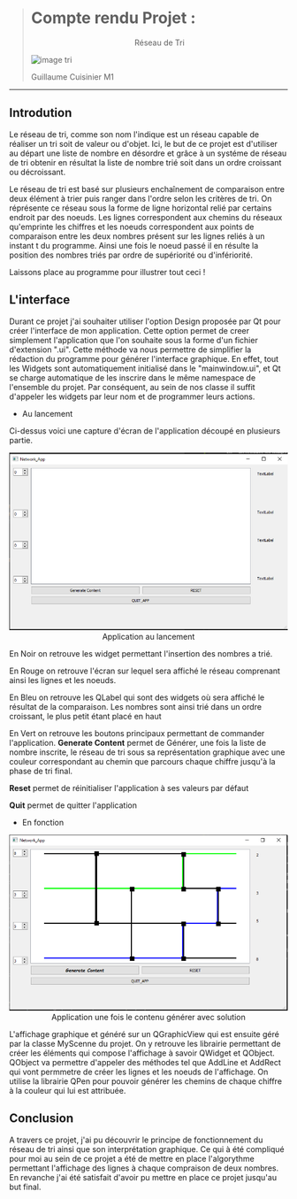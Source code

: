 ># Compte rendu Projet :
><p align = center>
> Réseau de Tri
>
> ![image tri](https://upload.wikimedia.org/wikipedia/commons/thumb/e/e9/SimpleSortingNetwork2.svg/1200px-SimpleSortingNetwork2.svg.png)
>
></p>
>Guillaume Cuisinier M1

---

## Introdution

Le réseau de tri, comme son nom l'indique est un réseau capable de réaliser un tri soit de valeur ou d'objet. Ici, le but de ce projet est d'utiliser au départ une liste de nombre en désordre et grâce à un systéme de réseau de tri obtenir en résultat la liste de nombre trié soit dans un ordre croissant ou décroissant. 

Le réseau de tri est basé sur plusieurs enchaînement de comparaison entre deux élément à trier puis ranger dans l'ordre selon les critères de tri. On réprésente ce réseau sous la forme de ligne horizontal relié par certains endroit par des noeuds. Les lignes correspondent aux chemins du réseaux qu'emprinte les chiffres et les noeuds correspondent aux points de comparaison entre les deux nombres présent sur les lignes reliés à un instant t du programme. Ainsi une fois le noeud passé il en résulte la position des nombres triés par ordre de supériorité ou d'infériorité.

Laissons place au programme pour illustrer tout ceci !

## L'interface

Durant ce projet j'ai souhaiter utiliser l'option Design proposée par Qt pour créer l'interface de mon application. Cette option permet de creer simplement l'application que l'on souhaite sous la forme d'un fichier d'extension ".ui".
Cette méthode va nous permettre de simplifier la rédaction du programme pour générer l'interface graphique. En effet, tout les Widgets sont automatiquement initialisé dans le "mainwindow.ui", et Qt se charge automatique de les inscrire dans le même namespace de l'ensemble du projet. Par conséquent, au sein de nos classe il suffit d'appeler les widgets par leur nom et de programmer leurs actions.

- Au lancement

Ci-dessus voici une capture d'écran de l'application découpé en plusieurs partie.

<p align="center">
  <img src="2Capture.png">
  Application au lancement
</p>

En Noir on retrouve les widget permettant l'insertion des nombres a trié.

En Rouge on retrouve l'écran sur lequel sera affiché le réseau comprenant ainsi les lignes et les noeuds.

En Bleu on retrouve les QLabel qui sont des widgets où sera affiché le résultat de la comparaison. Les nombres sont ainsi trié dans un ordre croissant, le plus petit étant placé en haut

En Vert on retrouve les boutons principaux permettant de commander l'application. 
**Generate Content** permet de Générer, une fois la liste de nombre inscrite, le réseau de tri sous sa représentation graphique avec une couleur correspondant au chemin que parcours chaque chiffre jusqu'à la phase de tri final.

**Reset** permet de réinitialiser l'application à ses valeurs par défaut

**Quit** permet de quitter l'application

- En fonction

<p align="center">
  <img src="Capture.png">
  Application une fois le contenu générer avec solution
</p>

L'affichage graphique et généré sur un QGraphicView qui est ensuite géré par la classe MyScenne du projet. On y retrouve les librairie permettant de créer les éléments qui compose l'affichage à savoir QWidget et QObject. QObject va permettre d'appeler des méthodes tel que AddLine et AddRect qui vont permmetre de créer les lignes et les noeuds de l'affichage. On utilise la librairie QPen pour pouvoir générer les chemins de chaque chiffre à la couleur qui lui est attribuée.

## Conclusion

A travers ce projet, j'ai pu découvrir le principe de fonctionnement du réseau de tri ainsi que son interprétation graphique. Ce qui à été compliqué pour moi au sein de ce projet a été de mettre en place l'algorythme permettant l'affichage des lignes à chaque compraison de deux nombres. En revanche j'ai été satisfait d'avoir pu mettre en place ce projet jusqu'au but final.